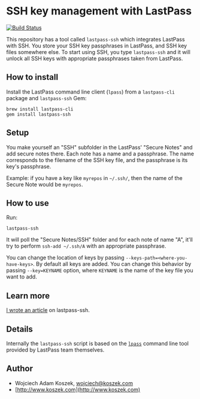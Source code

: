 # SSH key management with LastPass 

[![Build Status](https://travis-ci.org/wkoszek/lastpass-ssh.svg?branch=master)](https://travis-ci.org/wkoszek/lastpass-ssh)

This repository has a tool called `lastpass-ssh` which integrates LastPass
with SSH. You store your SSH key passphrases in LastPass, and SSH key files
somewhere else. To start using SSH, you type `lastpass-ssh` and it will
unlock all SSH keys with appropriate passphrases taken from LastPass.

## How to install

Install the LastPass command line client (`lpass`) from a `lastpass-cli`
package and `lastpass-ssh` Gem:

	brew install lastpass-cli
	gem install lastpass-ssh

## Setup

You make yourself an "SSH" subfolder in the LastPass' "Secure Notes" and add
secure notes there. Each note has a name and a passphrase. The name
corresponds to the filename of the SSH key file, and the passphrase is its
key's passphrase.

Example: if you have a key like `myrepos` in `~/.ssh/`, then the name of the
Secure Note would be `myrepos`.

## How to use

Run:

	lastpass-ssh

It will poll the "Secure Notes/SSH" folder and for each note of name "A",
it'll try to perform `ssh-add ~/.ssh/A` with an appropriate passphrase.

You can change the location of keys by passing
`--keys-path=<where-you-have-keys>`.  By default all keys are added.  You
can change this behavior by passing `--key=KEYNAME` option, where `KEYNAME`
is the name of the key file you want to add.

## Learn more

[I wrote an
article](https://www.koszek.com/blog/2015/12/07/using-lastpass-with-ssh/)
on lastpass-ssh.

## Details

Internally the `lastpass-ssh` script is based on the
[`lpass`](https://github.com/lastpass/lastpass-cli) command line tool
provided by LastPass team themselves.


## Author

- Wojciech Adam Koszek, [wojciech@koszek.com](mailto:wojciech@koszek.com)
- [http://www.koszek.com](http://www.koszek.com)
